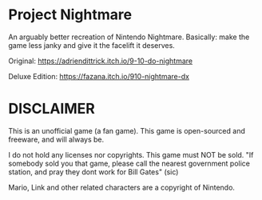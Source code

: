 # Project Nightmare
An arguably better recreation of Nintendo Nightmare.
Basically: make the game less janky and give it the facelift it deserves.

Original: https://adriendittrick.itch.io/9-10-do-nightmare

Deluxe Edition: https://fazana.itch.io/910-nightmare-dx

# DISCLAIMER
This is an unofficial game (a fan game).
This game is open-sourced and freeware, and will always be.

I do not hold any licenses nor copyrights. This game must NOT be sold.
"If somebody sold you that game, please call the nearest government police station, and pray they dont work for Bill Gates" (sic)

Mario, Link and other related characters are a copyright of Nintendo.
